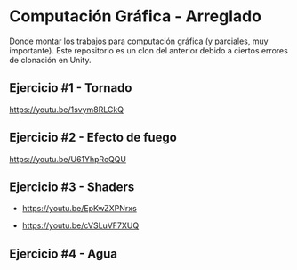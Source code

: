 # Computación Gráfica - Arreglado
Donde montar los trabajos para computación gráfica (y parciales, muy importante). Este repositorio es un clon del anterior debido a ciertos errores de clonación en Unity.

## Ejercicio #1 - Tornado
https://youtu.be/1svym8RLCkQ

## Ejercicio #2 - Efecto de fuego
https://youtu.be/U61YhpRcQQU

## Ejercicio #3 - Shaders
- https://youtu.be/EpKwZXPNrxs

- https://youtu.be/cVSLuVF7XUQ

## Ejercicio #4 - Agua
